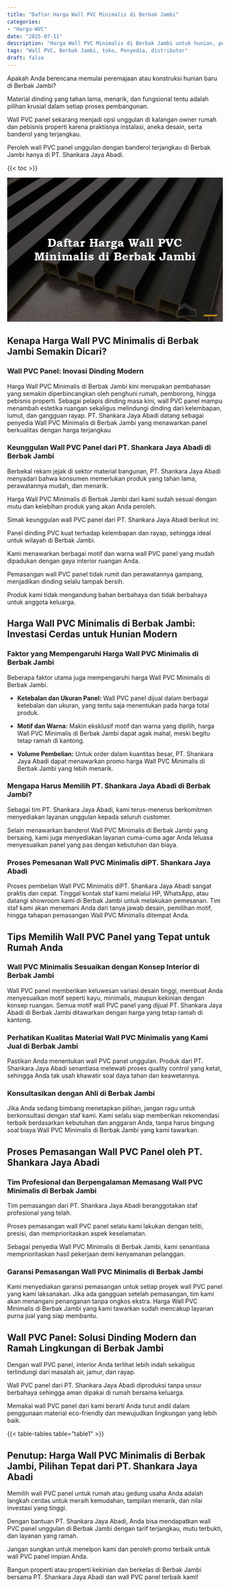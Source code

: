 ```yaml
---
title: "Daftar Harga Wall PVC Minimalis di Berbak Jambi"
categories: 
- "Harga-WVC"
date: "2025-07-11"
description: "Harga Wall PVC Minimalis di Berbak Jambi untuk hunian, perkantoran, dan ritel. Produk terbaik, pilihan motif, warna menarik, beserta layanan pemasangan dikerjakan oleh tim berpengalaman serta garansi resmi!|Servis penyediaan Wall PVC Minimalis di Berbak Jambi bagi kebutuhan hunian, office, maupun gerai, beserta material berkualitas dan pemasangan oleh tim ahli serta kepastian resmi.|Alternatif Wall PVC Minimalis di Berbak Jambi yang terpercaya bagi hunian, kantor, dan gerai, dengan panel unggulan dan pemasangan ditangani oleh tim ahli dan kepastian resmi.|Distribusi Wall PVC Minimalis di Berbak Jambi untuk rumah, kantor, serta gerai, beserta panel unggulan dan penempatan dikerjakan oleh tim berpengalaman, lengkap beserta jaminan resmi.}"
tags: "Wall PVC, Berbak Jambi, toko, Penyedia, distributor"
draft: false
---
```


Apakah Anda berencana memulai peremajaan atau konstruksi hunian baru di Berbak Jambi?

Material dinding yang tahan lama, menarik, dan fungsional tentu adalah pilihan krusial dalam setiap proses pembangunan.

Wall PVC panel sekarang menjadi opsi unggulan di kalangan owner rumah dan pebisnis properti karena praktisnya instalasi, aneka desain, serta banderol yang terjangkau.

Peroleh wall PVC panel unggulan dengan banderol terjangkau di Berbak Jambi hanya di PT. Shankara Jaya Abadi.

{{< toc >}}

![Daftar Harga Wall PVC Minimalis di Berbak Jambi](/images/Harga-WVC/Daftar-Harga-Wall-PVC-Minimalis-di-Berbak-Jambi.png)


## Kenapa Harga Wall PVC Minimalis di Berbak Jambi Semakin Dicari?

### Wall PVC Panel: Inovasi Dinding Modern

Harga Wall PVC Minimalis di Berbak Jambi kini merupakan pembahasan yang semakin diperbincangkan oleh penghuni rumah, pemborong, hingga pebisnis properti. Sebagai pelapis dinding masa kini, wall PVC panel mampu menambah estetika ruangan sekaligus melindungi dinding dari kelembapan, lumut, dan gangguan rayap. PT. Shankara Jaya Abadi datang sebagai penyedia Wall PVC Minimalis di Berbak Jambi yang menawarkan panel berkualitas dengan harga terjangkau

### Keunggulan Wall PVC Panel dari PT. Shankara Jaya Abadi di Berbak Jambi

Berbekal rekam jejak di sektor material bangunan, PT. Shankara Jaya Abadi menyadari bahwa konsumen memerlukan produk yang tahan lama, perawatannya mudah, dan menarik.

Harga Wall PVC Minimalis di Berbak Jambi dari kami sudah sesuai dengan mutu dan kelebihan produk yang akan Anda peroleh.

Simak keunggulan wall PVC panel dari PT. Shankara Jaya Abadi berikut ini:

Panel dinding PVC kuat terhadap kelembapan dan rayap, sehingga ideal untuk wilayah di Berbak Jambi.

Kami menawarkan berbagai motif dan warna wall PVC panel yang mudah dipadukan dengan gaya interior ruangan Anda.

Pemasangan wall PVC panel tidak rumit dan perawatannya gampang, menjadikan dinding selalu tampak bersih.

Produk kami tidak mengandung bahan berbahaya dan tidak berbahaya untuk anggota keluarga.

## Harga Wall PVC Minimalis di Berbak Jambi: Investasi Cerdas untuk Hunian Modern

### Faktor yang Mempengaruhi Harga Wall PVC Minimalis di Berbak Jambi

Beberapa faktor utama juga mempengaruhi harga Wall PVC Minimalis di Berbak Jambi.

- **Ketebalan dan Ukuran Panel:** Wall PVC panel dijual dalam berbagai ketebalan dan ukuran, yang tentu saja menentukan pada harga total produk.

- **Motif dan Warna:** Makin eksklusif motif dan warna yang dipilih, harga Wall PVC Minimalis di Berbak Jambi dapat agak mahal, meski begitu tetap ramah di kantong.

- **Volume Pembelian:** Untuk order dalam kuantitas besar, PT. Shankara Jaya Abadi dapat menawarkan promo harga Wall PVC Minimalis di Berbak Jambi yang lebih menarik.

### Mengapa Harus Memilih PT. Shankara Jaya Abadi di Berbak Jambi?

Sebagai tim PT. Shankara Jaya Abadi, kami terus-menerus berkomitmen menyediakan layanan unggulan kepada seluruh customer.

Selain menawarkan banderol Wall PVC Minimalis di Berbak Jambi yang bersaing, kami juga menyediakan layanan cuma-cuma agar Anda leluasa menyesuaikan panel yang pas dengan kebutuhan dan biaya.

### Proses Pemesanan Wall PVC Minimalis diPT. Shankara Jaya Abadi

Proses pembelian Wall PVC Minimalis diPT. Shankara Jaya Abadi sangat praktis dan cepat. Tinggal kontak staf kami melalui HP, WhatsApp, atau datangi showroom kami di Berbak Jambi untuk melakukan pemesanan. Tim staf kami akan menemani Anda dari tanya jawab desain, pemilihan motif, hingga tahapan pemasangan Wall PVC Minimalis ditempat Anda.

## Tips Memilih Wall PVC Panel yang Tepat untuk Rumah Anda

### Wall PVC Minimalis Sesuaikan dengan Konsep Interior di Berbak Jambi

Wall PVC panel memberikan keluwesan variasi desain tinggi, membuat Anda menyesuaikan motif seperti kayu, minimalis, maupun kekinian dengan konsep ruangan. Semua motif wall PVC panel yang dijual PT. Shankara Jaya Abadi di Berbak Jambi ditawarkan dengan harga yang tetap ramah di kantong.

### Perhatikan Kualitas Material Wall PVC Minimalis yang Kami Jual di Berbak Jambi

Pastikan Anda menentukan wall PVC panel unggulan. Produk dari PT. Shankara Jaya Abadi senantiasa melewati proses quality control yang ketat, sehingga Anda tak usah khawatir soal daya tahan dan keawetannya.

### Konsultasikan dengan Ahli di Berbak Jambi

Jika Anda sedang bimbang menetapkan pilihan, jangan ragu untuk berkonsultasi dengan staf kami. Kami selalu siap memberikan rekomendasi terbaik berdasarkan kebutuhan dan anggaran Anda, tanpa harus bingung soal biaya Wall PVC Minimalis di Berbak Jambi yang kami tawarkan.

## Proses Pemasangan Wall PVC Panel oleh PT. Shankara Jaya Abadi

### Tim Profesional dan Berpengalaman Memasang Wall PVC Minimalis di Berbak Jambi

Tim pemasangan dari PT. Shankara Jaya Abadi beranggotakan staf profesional yang telah.

Proses pemasangan wall PVC panel selalu kami lakukan dengan teliti, presisi, dan memprioritaskan aspek keselamatan.

Sebagai penyedia Wall PVC Minimalis di Berbak Jambi, kami senantiasa memprioritaskan hasil pekerjaan demi kenyamanan pelanggan.

### Garansi Pemasangan Wall PVC Minimalis di Berbak Jambi

Kami menyediakan garansi pemasangan untuk setiap proyek wall PVC panel yang kami laksanakan. Jika ada gangguan setelah pemasangan, tim kami akan menangani penanganan tanpa ongkos ekstra. Harga Wall PVC Minimalis di Berbak Jambi yang kami tawarkan sudah mencakup layanan purna jual yang siap membantu.

## Wall PVC Panel: Solusi Dinding Modern dan Ramah Lingkungan di Berbak Jambi

Dengan wall PVC panel, interior Anda terlihat lebih indah sekaligus terlindungi dari masalah air, jamur, dan rayap.

Wall PVC panel dari PT. Shankara Jaya Abadi diproduksi tanpa unsur berbahaya sehingga aman dipakai di rumah bersama keluarga.

Memakai wall PVC panel dari kami berarti Anda turut andil dalam penggunaan material eco-friendly dan mewujudkan lingkungan yang lebih baik.

{{< table-tables table="table1" >}}

## Penutup: Harga Wall PVC Minimalis di Berbak Jambi, Pilihan Tepat dari PT. Shankara Jaya Abadi

Memilih wall PVC panel untuk rumah atau gedung usaha Anda adalah langkah cerdas untuk meraih kemudahan, tampilan menarik, dan nilai investasi yang tinggi.

Dengan bantuan PT. Shankara Jaya Abadi, Anda bisa mendapatkan wall PVC panel unggulan di Berbak Jambi dengan tarif terjangkau, mutu terbukti, dan layanan yang ramah.

Jangan sungkan untuk menelpon kami dan peroleh promo terbaik untuk wall PVC panel impian Anda.

Bangun properti atau properti kekinian dan berkelas di Berbak Jambi bersama PT. Shankara Jaya Abadi dan wall PVC panel terbaik kami!